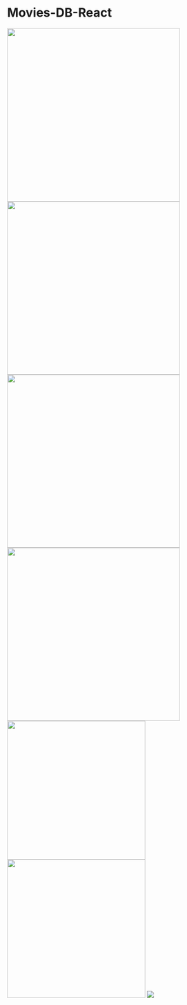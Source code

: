 # Movies-DB-React
<img width="400" src="https://github.com/5elmy/Movies-DB-React/assets/115832929/ee49cef1-1a0f-442e-8f0d-2d6427c902ec"/>
<img width="400" src="https://github.com/5elmy/Movies-DB-React/assets/115832929/61c878ae-7835-410e-9097-4bb805225bec"/>
<img width="400" src="https://github.com/5elmy/Movies-DB-React/assets/115832929/3fda4767-edde-49e5-9d17-cd530dbee57b"/>
<img  width="400" src="https://github.com/5elmy/Movies-DB-React/assets/115832929/091ba1d1-b2ce-43b4-a882-da61e6d9ba86"/>
<img width="320" src="https://github.com/5elmy/Movies-DB-React/assets/115832929/e9b351b9-4db4-4c9f-a818-3c4cf50e7dd8"/>
<img width="320" src="https://github.com/5elmy/Movies-DB-React/assets/115832929/185e1a94-1894-4496-a937-1065807ca55c"/>
<img width="" src="https://github.com/5elmy/Movies-DB-React/assets/115832929/ab8e07a5-7bcd-46c6-9094-cda3737c30f5"/>






